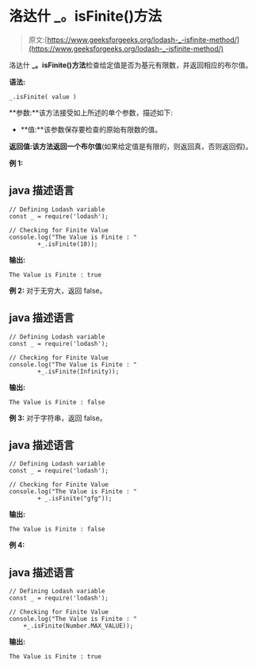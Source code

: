 # 洛达什 _。isFinite()方法

> 原文:[https://www.geeksforgeeks.org/lodash-_-isfinite-method/](https://www.geeksforgeeks.org/lodash-_-isfinite-method/)

洛达什 **_。isFinite()方法**检查给定值是否为基元有限数，并返回相应的布尔值。

**语法:**

```
_.isFinite( value )

```

**参数:**该方法接受如上所述的单个参数，描述如下:

*   **值:**该参数保存要检查的原始有限数的值。

**返回值:**该方法返回一个**布尔值**(如果给定值是有限的，则返回真，否则返回假)。

**例 1:**

## java 描述语言

```
// Defining Lodash variable 
const _ = require('lodash'); 

// Checking for Finite Value 
console.log("The Value is Finite : "
        +_.isFinite(10));
```

**输出:**

```
The Value is Finite : true

```

**例 2:** 对于无穷大，返回 false。

## java 描述语言

```
// Defining Lodash variable 
const _ = require('lodash'); 

// Checking for Finite Value 
console.log("The Value is Finite : "
        +_.isFinite(Infinity));
```

**输出:**

```
The Value is Finite : false

```

**例 3:** 对于字符串，返回 false。

## java 描述语言

```
// Defining Lodash variable 
const _ = require('lodash'); 

// Checking for Finite Value 
console.log("The Value is Finite : "
        + _.isFinite("gfg"));
```

**输出:**

```
The Value is Finite : false

```

**例 4:**

## java 描述语言

```
// Defining Lodash variable 
const _ = require('lodash'); 

// Checking for Finite Value 
console.log("The Value is Finite : "
    +_.isFinite(Number.MAX_VALUE));
```

**输出:**

```
The Value is Finite : true

```